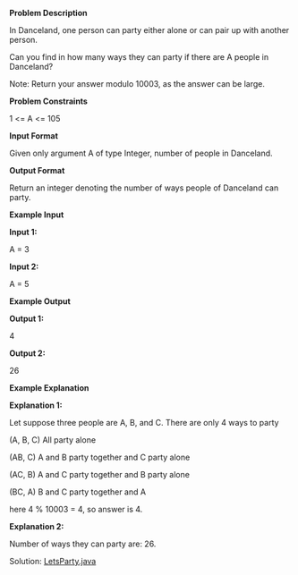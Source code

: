 **Problem Description**

In Danceland, one person can party either alone or can pair up with another person.

Can you find in how many ways they can party if there are A people in Danceland?

Note: Return your answer modulo 10003, as the answer can be large.

**Problem Constraints**

1 <= A <= 105

**Input Format**

Given only argument A of type Integer, number of people in Danceland.

**Output Format**

Return an integer denoting the number of ways people of Danceland can party.

**Example Input**

**Input 1:**

A = 3

**Input 2:**

A = 5

**Example Output**

**Output 1:**

4

**Output 2:**

26

**Example Explanation**

**Explanation 1:**

Let suppose three people are A, B, and C. There are only 4 ways to party

(A, B, C) All party alone

(AB, C) A and B party together and C party alone

(AC, B) A and C party together and B party alone

(BC, A) B and C party together and A

here 4 % 10003 = 4, so answer is 4.

**Explanation 2:**

Number of ways they can party are: 26.

Solution: [LetsParty.java](Solution/LetsParty.java)